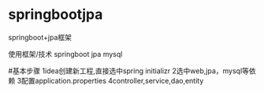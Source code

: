 # springbootjpa
springboot+jpa框架

使用框架/技术
springboot
jpa
mysql

#基本步骤
1idea创建新工程,直接选中spring initializr
2选中web,jpa，mysql等依赖
3配置application.properties
4controller,service,dao,entity
